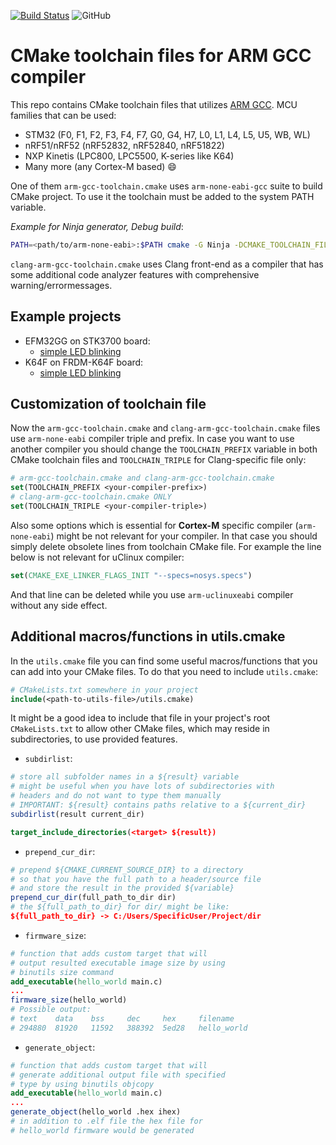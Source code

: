 [![Build Status](https://travis-ci.com/vpetrigo/arm-cmake-toolchains.svg?branch=master)](https://travis-ci.com/vpetrigo/arm-cmake-toolchains)
![GitHub](https://img.shields.io/github/license/vpetrigo/arm-cmake-toolchains)

# CMake toolchain files for ARM GCC compiler

This repo contains CMake toolchain files that utilizes [ARM GCC](https://developer.arm.com/open-source/gnu-toolchain/gnu-rm).
MCU families that can be used:
- STM32 (F0, F1, F2, F3, F4, F7, G0, G4, H7, L0, L1, L4, L5, U5, WB, WL)
- nRF51/nRF52 (nRF52832, nRF52840, nRF51822)
- NXP Kinetis (LPC800, LPC5500, K-series like K64)
- Many more (any Cortex-M based) :smile:

One of them `arm-gcc-toolchain.cmake` uses `arm-none-eabi-gcc` suite to build CMake project. To use it the toolchain must 
be added to the system PATH variable.

*Example for Ninja generator, Debug build*:

```sh
PATH=<path/to/arm-none-eabi>:$PATH cmake -G Ninja -DCMAKE_TOOLCHAIN_FILE=arm-gcc-toolchain.cmake -DCMAKE_BUILD_TYPE=Debug
```

`clang-arm-gcc-toolchain.cmake` uses Clang front-end as a compiler that has some additional code analyzer 
features with comprehensive warning/errormessages.

## Example projects

- EFM32GG on STK3700 board:
  - [simple LED blinking](examples/efm32/led)
- K64F on FRDM-K64F board:
  - [simple LED blinking](examples/nxp/led)

## Customization of toolchain file

Now the `arm-gcc-toolchain.cmake` and `clang-arm-gcc-toolchain.cmake` files use `arm-none-eabi` compiler triple and prefix. In case
you want to use another compiler you should change the `TOOLCHAIN_PREFIX` variable in both CMake toolchain files and `TOOLCHAIN_TRIPLE` for
Clang-specific file only:

```cmake
# arm-gcc-toolchain.cmake and clang-arm-gcc-toolchain.cmake
set(TOOLCHAIN_PREFIX <your-compiler-prefix>)
# clang-arm-gcc-toolchain.cmake ONLY
set(TOOLCHAIN_TRIPLE <your-compiler-triple>)
```

Also some options which is essential for **Cortex-M** specific compiler (`arm-none-eabi`) might be not relevant for your compiler.
In that case you should simply delete obsolete lines from toolchain CMake file. For example the line below is not relevant for
uClinux compiler:

```cmake
set(CMAKE_EXE_LINKER_FLAGS_INIT "--specs=nosys.specs")
```

And that line can be deleted while you use `arm-uclinuxeabi` compiler without any side effect.

## Additional macros/functions in utils.cmake

In the `utils.cmake` file you can find some useful macros/functions that you can add into your CMake files. 
To do that you need to include `utils.cmake`:

```cmake
# CMakeLists.txt somewhere in your project
include(<path-to-utils-file>/utils.cmake)
```

It might be a good idea to include that file in your project's root `CMakeLists.txt` to allow other CMake files, 
which may reside in subdirectories, to use provided features.

- `subdirlist`:

```cmake
# store all subfolder names in a ${result} variable
# might be useful when you have lots of subdirectories with
# headers and do not want to type them manually
# IMPORTANT: ${result} contains paths relative to a ${current_dir}
subdirlist(result current_dir)

target_include_directories(<target> ${result})
```

- `prepend_cur_dir`:

```cmake
# prepend ${CMAKE_CURRENT_SOURCE_DIR} to a directory
# so that you have the full path to a header/source file
# and store the result in the provided ${variable}
prepend_cur_dir(full_path_to_dir dir)
# the ${full_path_to_dir} for dir/ might be like:
${full_path_to_dir} -> C:/Users/SpecificUser/Project/dir
```

- `firmware_size`:

```cmake
# function that adds custom target that will
# output resulted executable image size by using 
# binutils size command
add_executable(hello_world main.c)
...
firmware_size(hello_world)
# Possible output:
# text    data    bss     dec     hex     filename
# 294880  81920   11592   388392  5ed28   hello_world
```

- `generate_object`:

```cmake
# function that adds custom target that will
# generate additional output file with specified
# type by using binutils objcopy
add_executable(hello_world main.c)
...
generate_object(hello_world .hex ihex)
# in addition to .elf file the hex file for
# hello_world firmware would be generated
```
